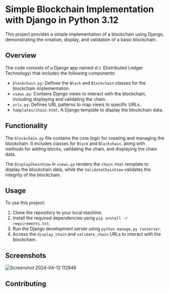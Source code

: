 # Simple Blockchain Implementation with Django in Python 3.12

This project provides a simple implementation of a blockchain using Django, demonstrating the creation, display, and validation of a basic blockchain.

## Overview

The code consists of a Django app named `dlt` (Distributed Ledger Technology) that includes the following components:
- `blockchain.py`: Defines the `Block` and `Blockchain` classes for the blockchain implementation.
- `views.py`: Contains Django views to interact with the blockchain, including displaying and validating the chain.
- `urls.py`: Defines URL patterns to map views to specific URLs.
- `templates/chain.html`: A Django template to display the blockchain data.

## Functionality

The `blockchain.py` file contains the core logic for creating and managing the blockchain. It includes classes for `Block` and `Blockchain`, along with methods for adding blocks, validating the chain, and displaying the chain data.

The `DisplayChainView` in `views.py` renders the `chain.html` template to display the blockchain data, while the `ValidateChainView` validates the integrity of the blockchain.

## Usage

To use this project:
1. Clone the repository to your local machine.
2. Install the required dependencies using `pip install -r requirements.txt`.
3. Run the Django development server using `python manage.py runserver`.
4. Access the `display_chain` and `validate_chain` URLs to interact with the blockchain.



## Screenshots
![Screenshot 2024-04-12 112946](https://github.com/PeterStoyanov83/DLT/assets/108938447/ad0fbc83-f315-4dab-92f2-eb98d9451f5b)



## Contributing


